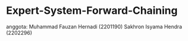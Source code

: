 # Expert-System-Forward-Chaining
anggota:
Muhammad Fauzan Hernadi (2201190)
Sakhron Isyama Hendra (2202296)
